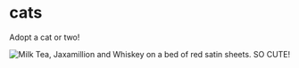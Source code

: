 # cats
Adopt a cat or two!

![Milk Tea, Jaxamillion and Whiskey on a bed of red satin sheets. SO CUTE!](https://github.com/thatsnice/cats/blob/master/PXL_20250302_180614560.MP.jpg?raw=true)

